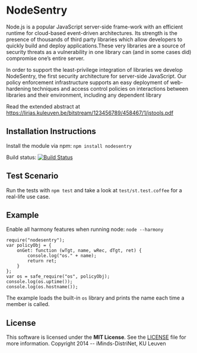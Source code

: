 # NodeSentry

Node.js is a popular JavaScript server-side frame-work with an efficient runtime for cloud-based event-driven architectures. Its strength is the presence of thousands of third party libraries which allow developers to quickly build and deploy applications.These very libraries are a source of security threats as a vulnerability in one library can (and in some cases did) compromise one’s entire server. 

In order to support the least-privilege integration of libraries we develop NodeSentry, the first security architecture for server-side JavaScript. Our policy enforcement infrastructure supports an easy deployment of web-hardening techniques and access control policies on interactions between libraries and their environment, including any dependent library

Read the extended abstract at https://lirias.kuleuven.be/bitstream/123456789/458467/1/jstools.pdf

## Installation Instructions

Install the module via npm: `npm install nodesentry`

Build status: [![Build Status](https://travis-ci.org/WillemDeGroef/nodesentry.svg?branch=master)](https://travis-ci.org/WillemDeGroef/nodesentry)

## Test Scenario

Run the tests with `npm test` and take a look at `test/st.test.coffee` for a real-life use case.

## Example

Enable all harmony features when running node: `node --harmony`

    require("nodesentry");
    var policyObj = {
        onGet: function (wTgt, name, wRec, dTgt, ret) {
            console.log("os." + name);
            return ret;
        }
    };
    var os = safe_require("os", policyObj);
    console.log(os.uptime());
    console.log(os.hostname());

The example loads the built-in `os` library and prints the name each time a member is called.


## License

This software is licensed under the **MIT License**. See the [LICENSE](LICENSE) file for more information.
Copyright 2014 -- iMinds-DistriNet, KU Leuven
